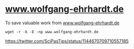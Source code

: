 # www.wolfgang-ehrhardt.de
To save valuable work from www.wolfgang-ehrhardt.de

`wget -r -k -E -np www.wolfgang-ehrhardt.de`

https://twitter.com/SciPasTips/status/1144670709710557185
